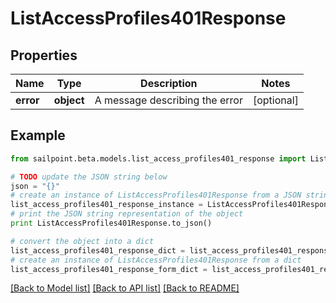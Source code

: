 # ListAccessProfiles401Response


## Properties
Name | Type | Description | Notes
------------ | ------------- | ------------- | -------------
**error** | **object** | A message describing the error | [optional] 

## Example

```python
from sailpoint.beta.models.list_access_profiles401_response import ListAccessProfiles401Response

# TODO update the JSON string below
json = "{}"
# create an instance of ListAccessProfiles401Response from a JSON string
list_access_profiles401_response_instance = ListAccessProfiles401Response.from_json(json)
# print the JSON string representation of the object
print ListAccessProfiles401Response.to_json()

# convert the object into a dict
list_access_profiles401_response_dict = list_access_profiles401_response_instance.to_dict()
# create an instance of ListAccessProfiles401Response from a dict
list_access_profiles401_response_form_dict = list_access_profiles401_response.from_dict(list_access_profiles401_response_dict)
```
[[Back to Model list]](../README.md#documentation-for-models) [[Back to API list]](../README.md#documentation-for-api-endpoints) [[Back to README]](../README.md)


